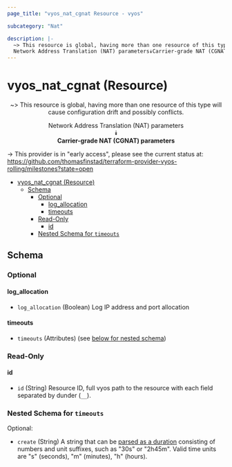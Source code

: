 ```yaml
---
page_title: "vyos_nat_cgnat Resource - vyos"

subcategory: "Nat"

description: |-
  ~> This resource is global, having more than one resource of this type will cause configuration drift and possibly conflicts.
  Network Address Translation (NAT) parameters⯯Carrier-grade NAT (CGNAT) parameters
---
```


# vyos_nat_cgnat (Resource)
<center>

~> This resource is global, having more than one resource of this type will cause configuration drift and possibly conflicts.

Network Address Translation (NAT) parameters  
⯯  
**Carrier-grade NAT (CGNAT) parameters**


</center>

-> This provider is in "early access", please see the current status at: https://github.com/thomasfinstad/terraform-provider-vyos-rolling/milestones?state=open

<!--TOC-->

- [vyos_nat_cgnat (Resource)](#vyos_nat_cgnat-resource)
  - [Schema](#schema)
    - [Optional](#optional)
      - [log_allocation](#log_allocation)
      - [timeouts](#timeouts)
    - [Read-Only](#read-only)
      - [id](#id)
    - [Nested Schema for `timeouts`](#nested-schema-for-timeouts)

<!--TOC-->

<!-- schema generated by tfplugindocs -->
## Schema

### Optional

#### log_allocation
- `log_allocation` (Boolean) Log IP address and port allocation
#### timeouts
- `timeouts` (Attributes) (see [below for nested schema](#nestedatt--timeouts))

### Read-Only

#### id
- `id` (String) Resource ID, full vyos path to the resource with each field separated by dunder (`__`).

<a id="nestedatt--timeouts"></a>
### Nested Schema for `timeouts`

Optional:

- `create` (String) A string that can be [parsed as a duration](https://pkg.go.dev/time#ParseDuration) consisting of numbers and unit suffixes, such as &#34;30s&#34; or &#34;2h45m&#34;. Valid time units are &#34;s&#34; (seconds), &#34;m&#34; (minutes), &#34;h&#34; (hours).

